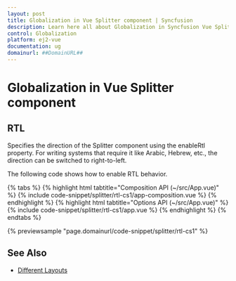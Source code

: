 ```yaml
---
layout: post
title: Globalization in Vue Splitter component | Syncfusion
description: Learn here all about Globalization in Syncfusion Vue Splitter component of Syncfusion Essential JS 2 and more.
control: Globalization 
platform: ej2-vue
documentation: ug
domainurl: ##DomainURL##
---
```


# Globalization in Vue Splitter component

## RTL

Specifies the direction of the Splitter component using the enableRtl property. For writing systems that require it like Arabic, Hebrew, etc., the direction can be switched to right-to-left.

The following code shows how to enable RTL behavior.

{% tabs %}
{% highlight html tabtitle="Composition API (~/src/App.vue)" %}
{% include code-snippet/splitter/rtl-cs1/app-composition.vue %}
{% endhighlight %}
{% highlight html tabtitle="Options API (~/src/App.vue)" %}
{% include code-snippet/splitter/rtl-cs1/app.vue %}
{% endhighlight %}
{% endtabs %}
        
{% previewsample "page.domainurl/code-snippet/splitter/rtl-cs1" %}

## See Also

* [Different Layouts](./different-layouts)